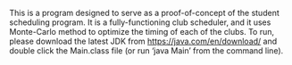 This is a program designed to serve as a proof-of-concept of the student scheduling program. It is a fully-functioning club scheduler, and it uses Monte-Carlo method to optimize the timing of each of the clubs. To run, please download the latest JDK from https://java.com/en/download/ and double click the Main.class file (or run ‘java Main’ from the command line).